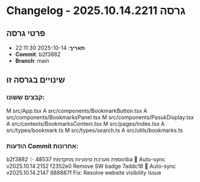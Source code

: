 # Changelog - גרסה 2025.10.14.2211

## פרטי גרסה
- **תאריך**: 2025-10-14 22:11:30
- **Commit**: b2f3882
- **Branch**: main

## שינויים בגרסה זו
### קבצים ששונו:
M	src/App.tsx
A	src/components/BookmarkButton.tsx
A	src/components/BookmarksPanel.tsx
M	src/components/PasukDisplay.tsx
A	src/contexts/BookmarksContext.tsx
M	src/pages/Index.tsx
A	src/types/bookmark.ts
M	src/types/search.ts
A	src/utils/bookmarks.ts

### הודעות Commit אחרונות:
b2f3882 ✨ הוספת מערכת סימניות מתקדמת
48537ba 🔄 Auto-sync v2025.10.14.2152
f2352e0 Remove SW badge
7addc18 🔄 Auto-sync v2025.10.14.2147
888887f Fix: Resolve website visibility issue
